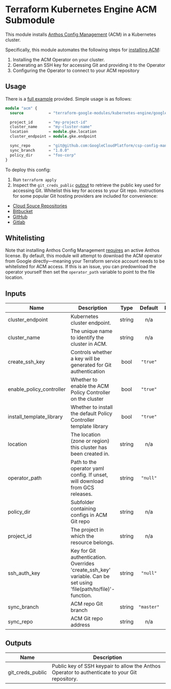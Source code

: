 # Terraform Kubernetes Engine ACM Submodule

This module installs [Anthos Config Management](https://cloud.google.com/anthos-config-management/docs/) (ACM) in a Kubernetes cluster.

Specifically, this module automates the following steps for [installing ACM](https://cloud.google.com/anthos-config-management/docs/how-to/installing):
1. Installing the ACM Operator on your cluster.
2. Generating an SSH key for accessing Git and providing it to the Operator
3. Configuring the Operator to connect to your ACM repository

## Usage

There is a [full example](../../examples/simple_zonal_with_acm) provided. Simple usage is as follows:

```tf
module "acm" {
  source           = "terraform-google-modules/kubernetes-engine/google//modules/acm"

  project_id       = "my-project-id"
  cluster_name     = "my-cluster-name"
  location         = module.gke.location
  cluster_endpoint = module.gke.endpoint

  sync_repo        = "git@github.com:GoogleCloudPlatform/csp-config-management.git"
  sync_branch      = "1.0.0"
  policy_dir       = "foo-corp"
}
```

To deploy this config:
1. Run `terraform apply`
2. Inspect the `git_creds_public` [output](#outputs) to retrieve the public key used for accessing Git. Whitelist this key for access to your Git repo. Instructions for some popular Git hosting providers are included for convenience:

  * [Cloud Souce Repositories](https://cloud.google.com/source-repositories/docs/authentication#ssh)
  * [Bitbucket](https://confluence.atlassian.com/bitbucket/set-up-an-ssh-key-728138079.html)
  * [GitHub](https://help.github.com/articles/adding-a-new-ssh-key-to-your-github-account/)
  * [Gitlab](https://docs.gitlab.com/ee/ssh/)

## Whitelisting
Note that installing Anthos Config Management [requires](https://cloud.google.com/anthos-config-management/docs/how-to/installing#local_environment) an active Anthos license.
By default, this module will attempt to download the ACM operator from Google directly—meaning your Terraform service account needs to be whitelisted for ACM access. If this is an issue, you can predownload the operator yourself then set the `operator_path` variable to point to the file location.

 <!-- BEGINNING OF PRE-COMMIT-TERRAFORM DOCS HOOK -->
## Inputs

| Name | Description | Type | Default | Required |
|------|-------------|:----:|:-----:|:-----:|
| cluster\_endpoint | Kubernetes cluster endpoint. | string | n/a | yes |
| cluster\_name | The unique name to identify the cluster in ACM. | string | n/a | yes |
| create\_ssh\_key | Controls whether a key will be generated for Git authentication | bool | `"true"` | no |
| enable\_policy\_controller | Whether to enable the ACM Policy Controller on the cluster | bool | `"true"` | no |
| install\_template\_library | Whether to install the default Policy Controller template library | bool | `"true"` | no |
| location | The location (zone or region) this cluster has been created in. | string | n/a | yes |
| operator\_path | Path to the operator yaml config. If unset, will download from GCS releases. | string | `"null"` | no |
| policy\_dir | Subfolder containing configs in ACM Git repo | string | n/a | yes |
| project\_id | The project in which the resource belongs. | string | n/a | yes |
| ssh\_auth\_key | Key for Git authentication. Overrides 'create_ssh_key' variable. Can be set using 'file(path/to/file)'-function. | string | `"null"` | no |
| sync\_branch | ACM repo Git branch | string | `"master"` | no |
| sync\_repo | ACM Git repo address | string | n/a | yes |

## Outputs

| Name | Description |
|------|-------------|
| git\_creds\_public | Public key of SSH keypair to allow the Anthos Operator to authenticate to your Git repository. |

 <!-- END OF PRE-COMMIT-TERRAFORM DOCS HOOK -->
